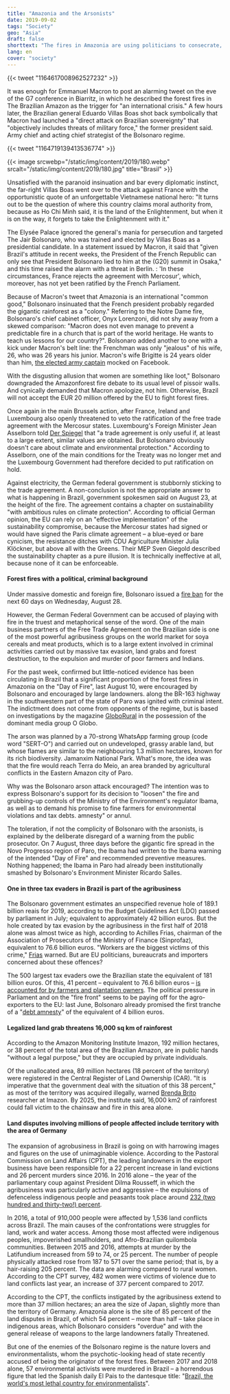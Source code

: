 ```yaml
---
title: "Amazonia and the Arsonists"
date: 2019-09-02
tags: "Society"
geo: "Asia"
draft: false
shorttext: "The fires in Amazonia are using politicians to consecrate, while unscrupulous traders are the causes and profiteers."
lang: en
cover: "society"
---
```


{{< tweet "1164617008962527232" >}}

It was enough for Emmanuel Macron to post an alarming tweet  on the eve of the G7 conference in Biarritz, in which he described the forest fires in The Brazilian Amazon as the trigger for "an international crisis." A few hours later, the Brazilian general Eduardo Villas Boas shot back symbolically that Macron had launched a "direct attack on Brazilian sovereignty" that "objectively includes threats of military force," the former president said. Army chief and acting chief strategist of the Bolsonaro regime.

{{< tweet "1164719139413536774" >}}

{{< image srcwebp="/static/img/content/2019/180.webp" srcalt="/static/img/content/2019/180.jpg" title="Brasil" >}}

Unsatisfied with the paranoid insinuation and bar every diplomatic instinct, the far-right Villas Boas went over to the attack against France with the opportunistic quote of an unforgettable Vietnamese national hero: "It turns out to be the question of where this country claims moral authority from, because as Ho Chi Minh said, it is the land of the Enlightenment, but when it is on the way, it forgets to take the Enlightenment with it."

The Elysée Palace ignored the general's mania for persecution and targeted The Jair Bolsonaro, who was trained and elected by Villas Boas as a presidential candidate. In a statement issued by Macron, it said that "given Brazil's attitude in recent weeks, the President of the French Republic can only see that President Bolsonaro lied to him at the (G20) summit in Osaka," and this time raised the alarm with a threat in Berlin. : 'In these circumstances, France rejects the agreement with Mercosur', which, moreover, has not yet been ratified by the French Parliament.

Because of Macron's tweet that Amazonia is an international "common good," Bolsonaro insinuated that the French president probably regarded the gigantic rainforest as a "colony." Referring to the Notre Dame fire, Bolsonaro's chief cabinet officer, Onyx Lorenzoni, did not shy away from a skewed comparison: "Macron does not even manage to prevent a predictable fire in a church that is part of the world heritage. He wants to teach us lessons for our country?". Bolsonaro added another to one with a kick under Macron's belt line: the Frenchman was only "jealous" of his wife, 26, who was 26 years his junior. Macron's wife Brigitte is 24 years older than him, [the elected army captain](https://catracalivre.com.br/cidadania/bolsonaro-faz-post-machista-comparando-sua-esposa-com-a-de-macron/ "Bolsonaro faz post machista comparando sua esposa com a de Macron") mocked on Facebook.

With the disgusting allusion that women are something like loot," Bolsonaro downgraded the Amazonforest fire debate to its usual level of pissoir walls. And cynically demanded that Macron apologize, not him. Otherwise, Brazil will not accept the EUR 20 million offered by the EU to fight forest fires.

Once again in the main Brussels action, after France, Ireland and Luxembourg also openly threatened to veto the ratification of the free trade agreement with the Mercosur states. Luxembourg's Foreign Minister Jean Asselborn told [Der Spiegel](https://www.spiegel.de/forum/wirtschaft/eu-mercosur-abkommen-das-groesste-freihandelsprojekt-der-welt-droht-zu-scheitern-thread-947346-1.html "EU-Mercosur-Abkommen: Das größte Freihandelsprojekt der Welt droht zu scheitern") that "a trade agreement is only useful if, at least to a large extent, similar values are obtained. But Bolsonaro obviously doesn't care about climate and environmental protection." According to Asselborn, one of the main conditions for the Treaty was no longer met and the Luxembourg Government had therefore decided to put ratification on hold.

Against electricity, the German federal government is stubbornly sticking to the trade agreement. A non-conclusion is not the appropriate answer to what is happening in Brazil, government spokesmen said on August 23, at the height of the fire. The agreement contains a chapter on sustainability "with ambitious rules on climate protection". According to official German opinion, the EU can rely on an "effective implementation" of the sustainability compromise, because the Mercosur states had signed or would have signed the Paris climate agreement – a blue-eyed or bare cynicism, the resistance ditches with CDU Agriculture Minister Julia Klöckner, but above all with the Greens. Their MEP Sven Giegold described the sustainability chapter as a pure illusion. It is technically ineffective at all, because none of it can be enforceable.

#### Forest fires with a political, criminal background

Under massive domestic and foreign fire, Bolsonaro issued a [fire ban](https://catracalivre.com.br/cidadania/bolsonaro-assina-decreto-que-proibe-queimadas-no-pais-por-60-dias/ "Bolsonaro assina decreto que proíbe queimadas no país por 60 dias") for the next 60 days on Wednesday, August 28.

However, the German Federal Government can be accused of playing with fire in the truest and metaphorical sense of the word. One of the main business partners of the Free Trade Agreement on the Brazilian side is one of the most powerful agribusiness groups on the world market for soya cereals and meat products, which is to a large extent involved in criminal activities carried out by massive tax evasion, land grabs and forest destruction, to the expulsion and murder of poor farmers and Indians.

For the past week, confirmed but little-noticed evidence has been circulating in Brazil that a significant proportion of the forest fires in Amazonia on the "Day of Fire", last August 10, were encouraged by Bolsonaro and encouraged by large landowners. along the BR-163 highway in the southwestern part of the state of Paro was ignited with criminal intent. The indictment does not come from opponents of the regime, but is based on investigations by the magazine [GloboRural](https://revistagloborural.globo.com/Noticias/Sustentabilidade/noticia/2019/08/grupo-no-whatsapp-contratou-motoqueiros-e-motosserras-para-desmatar-e-incendiar-floresta.html "Grupo no WhatsApp contratou motoqueiros e motosserras para desmatar e incendiar a floresta") in the possession of the dominant media group O Globo.

The arson was planned by a 70-strong WhatsApp farming group (code word "SERT-O") and carried out on undeveloped, grassy arable land, but whose flames are similar to the neighbouring 1.3 million hectares, known for its rich biodiversity. Jamanxim National Park. What's more, the idea was that the fire would reach Terra do Meio, an area branded by agricultural conflicts in the Eastern Amazon city of Paro.

Why was the Bolsonaro arson attack encouraged? The intention was to express Bolsonaro's support for its decision to "loosen" the fire and grubbing-up controls of the Ministry of the Environment's regulator Ibama, as well as to demand his promise to fine farmers for environmental violations and tax debts. amnesty" or annul.

The toleration, if not the complicity of Bolsonaro with the arsonists, is explained by the deliberate disregard of a warning from the public prosecutor. On 7 August, three days before the gigantic fire spread in the Novo Progresso region of Paro, the Ibama had written to the Ibama warning of the intended "Day of Fire" and recommended preventive measures. Nothing happened; the Ibama in Paro had already been institutionally smashed by Bolsonaro's Environment Minister Ricardo Salles.

#### One in three tax evaders in Brazil is part of the agribusiness

The Bolsonaro government estimates an unspecified revenue hole of 189.1 billion reais for 2019, according to the Budget Guidelines Act (LDO) passed by parliament in July; equivalent to approximately 42 billion euros. But the hole created by tax evasion by the agribusiness in the first half of 2018 alone was almost twice as high, according to Achilles Frias, chairman of the Association of Prosecutors of the Ministry of Finance (Sinprofaz), equivalent to 76.6 billion euros. "Workers are the biggest victims of this crime," [Frias](https://congressoemfoco.uol.com.br/economia/brasil-deixou-de-arrecadar-mais-de-r-345-bilhoes-por-sonegacao-em-2018/ "Brasil deixou de arrecadar mais de R$ 345 bilhões por sonegação em 2018") warned. But are EU politicians, bureaucrats and importers concerned about these offences?

The 500 largest tax evaders owe the Brazilian state the equivalent of 181 billion euros. Of this, 41 percent – equivalent to 76.6 billion euros – [is accounted for by farmers and plantation owners](https://deolhonosruralistas.com.br/2019/06/23/a-cada-tres-empresas-que-devem-ao-fisco-uma-pertence-ao-agronegocio/ "A cada três empresas que devem ao fisco, uma pertence ao agronegócio"). The political pressure in Parliament and on the "fire front" seems to be paying off for the agro-exporters to the EU: last June, Bolsonaro already promised the first tranche of a "[debt amnesty](https://economia.uol.com.br/noticias/estadao-conteudo/2019/06/18/ruralistas-podem-obter-anistia-de-divida-de-r-17-bilhoes.htm "Ruralistas podem obter anistia de dívida de R$ 17 bilhões...")" of the equivalent of 4 billion euros.

#### Legalized land grab threatens 16,000 sq km of rainforest

According to the Amazon Monitoring Institute Imazon, 192 million hectares, or 38 percent of the total area of the Brazilian Amazon, are in public hands "without a legal purpose," but they are occupied by private individuals.

Of the unallocated area, 89 million hectares (18 percent of the territory) were registered in the Central Register of Land Ownership (CAR). "It is imperative that the government deal with the situation of this 38 percent," as most of the territory was acquired illegally, warned [Brenda Brito](https://revistagloborural.globo.com/Noticias/Sustentabilidade/noticia/2018/09/nova-economia-da-amazonia.html "A nova economia da Amazônia") researcher at Imazon. By 2025, the institute said, 16,000 km2 of rainforest could fall victim to the chainsaw and fire in this area alone.

#### Land disputes involving millions of people affected include territory with the area of Germany

The expansion of agrobusiness in Brazil is going on with harrowing images and figures on the use of unimaginable violence. According to the Pastoral Commission on Land Affairs (CPT), the leading landowners in the export business have been responsible for a 22 percent increase in land evictions and 26 percent murders since 2016. In 2016 alone – the year of the parliamentary coup against President Dilma Rousseff, in which the agribusiness was particularly active and aggressive – the expulsions of defenceless indigenous people and peasants took place around [232 (two hundred and thirty-two!) percent](https://deolhonosruralistas.com.br/2017/04/19/2016-tem-aumento-de-232-na-expulsao-de-familias-campo/ "2016 tem aumento de 232% na expulsão de famílias do campo").

In 2016, a total of 910,000 people were affected by 1,536 land conflicts across Brazil. The main causes of the confrontations were struggles for land, work and water access. Among those most affected were indigenous peoples, impoverished smallholders, and Afro-Brazilian quilombola communities. Between 2015 and 2016, attempts at murder by the Latifundium increased from 59 to 74, or 25 percent. The number of people physically attacked rose from 187 to 571 over the same period; that is, by a hair-raising 205 percent. The data are alarming compared to rural women. According to the CPT survey, 482 women were victims of violence due to land conflicts last year, an increase of 377 percent compared to 2017.

According to the CPT, the conflicts instigated by the agribusiness extend to more than 37 million hectares; an area the size of Japan, slightly more than the territory of Germany. Amazonia alone is the site of 85 percent of the land disputes in Brazil, of which 54 percent – more than half – take place in indigenous areas, which Bolsonaro considers "overdue" and with the general release of weapons to the large landowners fatally Threatened.

But one of the enemies of the Bolsonaro regime is the nature lovers and environmentalists, whom the psychotic-looking head of state recently accused of being the originator of the forest fires. Between 2017 and 2018 alone, 57 environmental activists were murdered in Brazil – a horrendous figure that led the Spanish daily El Pais to the dantesque title: "[Brazil, the world's most lethal country for environmentalists](https://brasil.elpais.com/brasil/2018/07/23/internacional/1532363870_921380.html "Brasil, o país mais letal para defensores da terra e do meio ambiente")".
